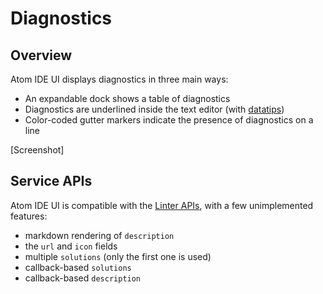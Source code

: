 # Diagnostics

## Overview

Atom IDE UI displays diagnostics in three main ways:

- An expandable dock shows a table of diagnostics
- Diagnostics are underlined inside the text editor (with [datatips](./datatips.md))
- Color-coded gutter markers indicate the presence of diagnostics on a line

[Screenshot]

## Service APIs

Atom IDE UI is compatible with the [Linter APIs](http://steelbrain.me/linter/),
with a few unimplemented features:

- markdown rendering of `description`
- the `url` and `icon` fields
- multiple `solutions` (only the first one is used)
- callback-based `solutions`
- callback-based `description`
